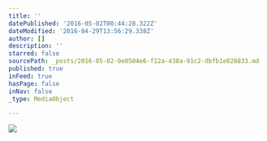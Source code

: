 ```yaml
---
title: ''
datePublished: '2016-05-02T00:44:28.322Z'
dateModified: '2016-04-29T13:56:29.338Z'
author: []
description: ''
starred: false
sourcePath: _posts/2016-05-02-0e0504e6-f12a-438a-91c2-dbfb1e828833.md
published: true
inFeed: true
hasPage: false
inNav: false
_type: MediaObject

---
```

![](https://the-grid-user-content.s3-us-west-2.amazonaws.com/c77549d9-9c8d-43b9-ae76-83d5d5117c63.jpg)